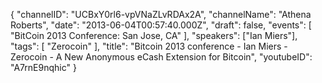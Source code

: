 {
    "channelID": "UCBxY0rl6-vpVNaZLvRDAx2A",
    "channelName": "Athena Roberts",
    "date": "2013-06-04T00:57:40.000Z",
    "draft": false,
    "events": [
        "BitCoin 2013 Conference: San Jose, CA"
    ],
    "speakers": ["Ian Miers"],
    "tags": [
        "Zerocoin"
    ],
    "title": "Bitcoin 2013 conference - Ian Miers - Zerocoin - A New Anonymous eCash Extension for Bitcoin",
    "youtubeID": "A7rnE9nqhic"
}
